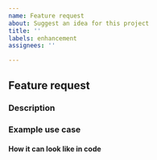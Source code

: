 ```yaml
---
name: Feature request
about: Suggest an idea for this project
title: ''
labels: enhancement
assignees: ''

---
```


## Feature request

<!--
The resources of our team are limited. If you want to
We will be able to help you faster if you follow the guidelines below.
It will help us to understand and reproduce the issue and to find a solution faster.
-->

### Description

<!-- Describe the new feature clearly and concisely -->

### Example use case

<!--
Provide an example of how you would use this feature. 
It will help us to understand the context of the request and to find the best solution.
-->

#### How it can look like in code

```go

```
